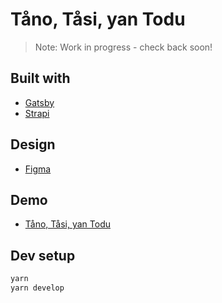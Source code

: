 # Tåno, Tåsi, yan Todu

> Note: Work in progress - check back soon!

## Built with

- [Gatsby](https://www.gatsbyjs.com/)
- [Strapi](https://strapi.io/)

## Design

- [Figma](https://www.figma.com/file/8beb4O4yfbBL00zXV1FEe7/t%C3%A5no-t%C3%A5si-yan-todu?node-id=13%3A26)

## Demo

- [Tåno, Tåsi, yan Todu](https://tanotasitodu.netlify.app/)

## Dev setup

```sh
yarn
yarn develop
```
